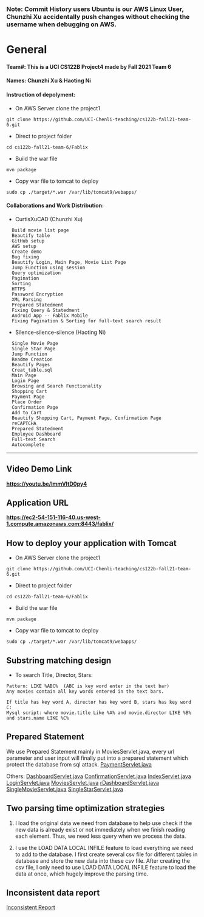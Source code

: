 ### Note: Commit History users Ubuntu is our AWS Linux User, Chunzhi Xu accidentally push changes without checking the username when debugging on AWS.

# General
#### Team#: This is a UCI CS122B Project4 made by **Fall 2021 Team 6** 
#### Names: Chunzhi Xu & Haoting Ni
#### Instruction of depolyment: 
- On AWS Server clone the project1
 ```
 git clone https://github.com/UCI-Chenli-teaching/cs122b-fall21-team-6.git
 ```
- Direct to project folder
 ```
 cd cs122b-fall21-team-6/Fablix
 ```
- Build the war file
 ```
 mvn package
 ```
- Copy war file to tomcat to deploy
 ```
 sudo cp ./target/*.war /var/lib/tomcat9/webapps/
 ```
#### Collaborations and Work Distribution:
- CurtisXuCAD (Chunzhi Xu)
```
  Build movie list page
  Beautify table
  GitHub setup
  AWS setup
  Create demo
  Bug fixing
  Beautify Login, Main Page, Movie List Page
  Jump Function using session
  Query optimization
  Pagination
  Sorting
  HTTPS
  Password Encryption
  XML Parsing
  Prepared Statedment
  Fixing Query & Statedment
  Android App -- Fablix Mobile
  Fixing Pagination & Sorting for full-text search result
```

- Silence-silence-silence (Haoting Ni)
```
  Single Movie Page
  Single Star Page
  Jump Function
  Readme Creation 
  Beautify Pages
  Creat_table.sql
  Main Page 
  Login Page
  Browsing and Search Functionality
  Shopping Cart
  Payment Page
  Place Order
  Confirmation Page
  Add to Cart
  Beautify Shopping Cart, Payment Page, Confirmation Page
  reCAPTCHA
  Prepared Statedment
  Employee Dashboard
  Full-text Search
  Autocomplete
```

---
## Video Demo Link
**https://youtu.be/ImmVItD0py4**
## Application URL
**https://ec2-54-151-116-40.us-west-1.compute.amazonaws.com:8443/fablix/**

## How to deploy your application with Tomcat
- On AWS Server clone the project1
 ```
 git clone https://github.com/UCI-Chenli-teaching/cs122b-fall21-team-6.git
 ```
- Direct to project folder
 ```
 cd cs122b-fall21-team-6/Fablix
 ```
- Build the war file
 ```
 mvn package
 ```
- Copy war file to tomcat to deploy
 ```
 sudo cp ./target/*.war /var/lib/tomcat9/webapps/
 ```
## Substring matching design
- To search Title, Director, Stars:
 ```
 Pattern: LIKE %ABC%  (ABC is key word enter in the text bar)
 Any movies contain all key words entered in the text bars.
 
 If title has key word A, director has key word B, stars has key word C:
 Mysql script: where movie.title Like %A% and movie.director LIKE %B% and stars.name LIKE %C%
 ```
## Prepared Statement
We use Prepared Statement mainly in MoviesServlet.java, every url parameter and user input will finally put into a prepared statement which protect the database from sql attack.
<a href="src/PaymentServlet.java">PaymentServlet.java</a>

Others:
<a href="src/DashboardServlet.java">DashboardServlet.java</a>
<a href="src/ConfirmationServlet.java">ConfirmationServlet.java</a>
<a href="src/IndexServlet.java">IndexServlet.java</a>
<a href="src/LoginServlet.java">LoginServlet.java</a>
<a href="src/MoviesServlet.java">MoviesServlet.java</a>
<a href="src/rDashboardServlet.java">rDashboardServlet.java</a>
<a href="src/SingleMovieServlet.java">SingleMovieServlet.java</a>
<a href="src/SingleStarServlet.java">SingleStarServlet.java</a>
## Two parsing time optimization strategies
1. I load the original data we need from database to help use check if the new data is already exist or not immediately when we finish reading each element. Thus, we need less query when we process the data.

2. I use the LOAD DATA LOCAL INFILE feature to load everything we need to add to the database. I first create several csv file for different tables in database and store the new data into these csv file. After creating the csv file, I only need to use LOAD DATA LOCAL INFILE feature to load the data at once, which hugely improve the parsing time.

## Inconsistent data report

[Inconsistent Report](xml_parser/inconsistency_report.txt)



